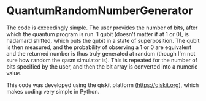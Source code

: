 # QuantumRandomNumberGenerator
The code is exceedingly simple. The user provides the number of bits, after which the quantum program is run. 1 qubit (doesn't matter if at 1 or 0), is hadamard shifted, which puts the qubit in a state of superposition. The qubit is then measured, and the probability of observing a 1 or 0 are equivalent and the returned number is thus truly generated at random (though I'm not sure how random the qasm simulator is). This is repeated for the number of bits specified by the user, and then the bit array is converted into a numeric value. 

This code was developed using the qiskit platform (https://qiskit.org), which makes coding very simple in Python. 
